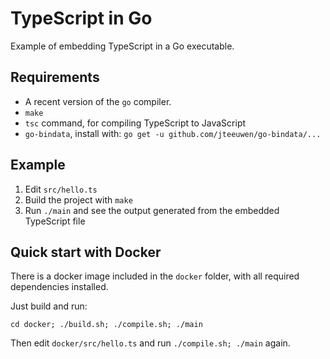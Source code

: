 # TypeScript in Go

Example of embedding TypeScript in a Go executable.

## Requirements

* A recent version of the `go` compiler.
* `make`
* `tsc` command, for compiling TypeScript to JavaScript
* `go-bindata`, install with: `go get -u github.com/jteeuwen/go-bindata/...`

## Example

1. Edit `src/hello.ts`
2. Build the project with `make`
3. Run `./main` and see the output generated from the embedded TypeScript file

## Quick start with Docker

There is a docker image included in the `docker` folder, with all required dependencies installed.

Just build and run:

    cd docker; ./build.sh; ./compile.sh; ./main

Then edit `docker/src/hello.ts` and run `./compile.sh; ./main` again.
